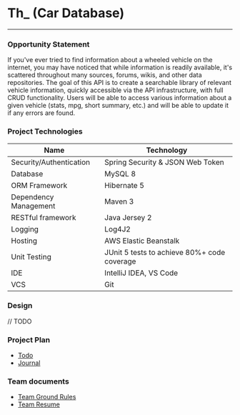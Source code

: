 # Th_ (Car Database)
___

### Opportunity Statement

If you've ever tried to find information about a wheeled vehicle on the internet, you may have noticed that while
information is readily available, it's scattered throughout many sources, forums, wikis, and other data repositories.
The goal of this API is to create a searchable library of relevant vehicle information, quickly accessible via the API 
infrastructure, with full CRUD functionality. Users will be able to access various information about a given vehicle 
(stats, mpg, short summary, etc.) and will be able to update it if any errors are found.

### Project Technologies

| Name  | Technology    |
|-----------|-----------|
| Security/Authentication | Spring Security & JSON Web Token |
| Database | MySQL 8 |
| ORM Framework | Hibernate 5 |
| Dependency Management | Maven 3 |
| RESTful framework | Java Jersey 2 |
| Logging | Log4J2 |
| Hosting | AWS Elastic Beanstalk |
| Unit Testing | JUnit 5 tests to achieve 80%+ code coverage |
| IDE | IntelliJ IDEA, VS Code |
| VCS | Git |

### Design
// TODO

### Project Plan

* [Todo](docs/TODO.md)
* [Journal](docs/Journal.md)

### Team documents

* [Team Ground Rules](docs/TeamGroundrules.md)
* [Team Resume](docs/TeamResume.md)
